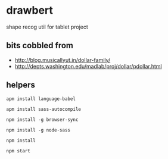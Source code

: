 # drawbert
shape recog util for tablet project

## bits cobbled from
* http://blog.musicallyut.in/dollar-family/
* http://depts.washington.edu/madlab/proj/dollar/pdollar.html

## helpers

`apm install language-babel`

`apm install sass-autocompile`

`npm install -g browser-sync`

`npm install -g node-sass`

`npm install`

`npm start`
